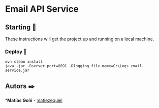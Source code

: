 # Email API Service

## Starting 🚀

These instructions will get the project up and running on a local machine.

### Deploy 🔧
```
mvn clean install   
java -jar -Dserver.port=8091 -Dlogging.file.name=C:\Logs email-service.jar
```

## Autors ✒️


***Matías Goñi** - [matiezequiel](https://github.com/matiezequiel)
